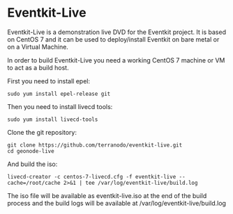 # Eventkit-Live

Eventkit-Live is a demonstration live DVD for the Eventkit project. 
It is based on CentOS 7 and it can be used to deploy/install Eventkit on bare metal or on a Virtual Machine.

In order to build Eventkit-Live you need a working CentOS 7 machine or VM to act as a build host.

First you need to install epel:

	sudo yum install epel-release git

Then you need to install livecd tools:

	sudo yum install livecd-tools

Clone the git repository:

	git clone https://github.com/terranodo/eventkit-live.git
	cd geonode-live

And build the iso:

	livecd-creator -c centos-7-livecd.cfg -f eventkit-live --cache=/root/cache 2>&1 | tee /var/log/eventkit-live/build.log

The iso file will be available as eventkit-live.iso at the end of the build process and the build logs will be available at /var/log/eventkit-live/build.log
